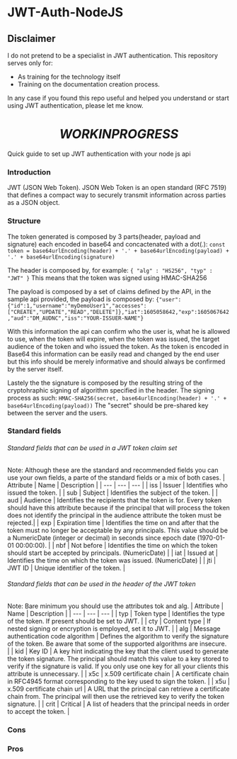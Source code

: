 # JWT-Auth-NodeJS

## Disclaimer
I do not pretend to be a specialist in JWT authentication.
This repository serves only for:
+ As training for the technology itself 
+ Training on the documentation creation process. 

In any case if you found this repo useful and helped you understand or start using JWT authentication, please let me know.

# $$ WORK IN PROGRESS $$ 
Quick guide to set up JWT authentication with your node js api

### Introduction
JWT (JSON Web Token). JSON Web Token is an open standard (RFC 7519) that defines a compact way to securely transmit information across parties as a JSON object.

### Structure
The token generated is composed by 3 parts(header, payload and signature) each encoded in base64 and concactenated with a dot(.):
`const token = base64urlEncoding(header) + '.' + base64urlEncoding(payload) + '.' + base64urlEncoding(signature)`

The header is composed by, for example: `{ "alg" : "HS256", "typ" : "JWT" }`
This means that the token was signed using HMAC-SHA256 

The payload is composed by a set of claims defined by the API, in the sample api provided, the payload is composed by:
`{"user":{"id":1,"username":"myDemoUser1","accesses":["CREATE","UPDATE","READ","DELETE"]},"iat":1605058642,"exp":1605067642,"aud":"DM_AUDNC","iss":"YOUR-ISSUER-NAME"}`

With this information the api can confirm who the user is, what he is allowed to use, when the token will expire, when the token was issued, the target audience of the token and who issued the token. As the token is encoded in Base64 this information can be easily read and changed by the end user but this info should be merely informative and should always be confirmed by the server itself.

Lastely the the signature is composed by the resulting string of the cryptohraphic signing of algorithm specified in the header. 
The signing process as such: `HMAC-SHA256(secret, base64urlEncoding(header) + '.' + base64urlEncoding(payload))`
The "secret" should be pre-shared key between the server and the users.

### Standard fields
###### Standard fields that can be used in a JWT token claim set
Note: Although these are the standard and recommended fields you can use your own fields, a parte of the standard fields or a mix of both cases. 
| Attribute | Name | Description |
| ---       | ---  | ---         |
| iss | Issuer | Identifies who issued the token. |
| sub | Subject | Identifies the subject of the token. |
| aud | Audience | Identifies the recipients that the token is for. Every token should have this attribute because if the principal that will process the token does not identify the principal in the audience attribute the token must be rejected.|
| exp | Expiration time | Identifies the time on and after that the token must no longer be acceptable by any principals. This value should be a NumericDate (integer or decimal) in seconds since epoch date (1970-01-01 00:00:00). |
| nbf | Not before | Identifies the time on which the token should start be accepted by principals. (NumericDate) |
| iat | Issued at | Identifies the time on which the token was issued. (NumericDate) |
| jti | JWT ID | Unique identifier of the token. |

###### Standard fields that can be used in the header of the JWT token
Note: Bare minimum you should use the attributes tok and alg.
| Attribute | Name | Description |
| ---       | ---  | ---         |
| typ | Token type | Identifies the type of the token. If present should be set to JWT. |
| cty | Content type | If nested signing or encryption is employed, set it to JWT. |
| alg | Message authentication code algorithm | Defines the algorithm to verify the signature of the token. Be aware that some of the supported algorithms are insecure.  |
| kid | Key ID | A key hint indicating the key that the client used to generate the token signature. The principal should match this value to a key stored to verify if the signature is valid. If you only use one key for all your clients this attribute is unnecessary. |
| x5c | x.509 certificate chain  | A certificate chain in RFC4945 format corresponding to the key used to sign the token. |
| x5u | x.509 certificate chain url  | A URL that the principal can retrieve a certificate chain from. The principal will then use the retrieved key to verify the token signature. |
| crit | Critical | A list of headers that the principal needs in order to accept the token. |

### Cons


### Pros
